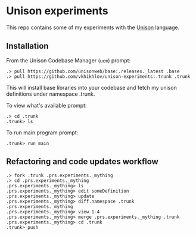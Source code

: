 # Unison experiments

This repo contains some of my experiments with the [Unison](http://unisonweb.org) language.

## Installation

From the Unison Codebase Manager (`ucm`) prompt:

```
.> pull https://github.com/unisonweb/base:.releases._latest .base
.> pull https://github.com/vkhikhlov/unison-experiments:.trunk .trunk
```

This will install base libraries into your codebase and fetch my unison definitions under namespace .trunk.

To view what's available prompt:

```
.> cd .trunk
.trunk> ls
```

To run main program prompt:

```
.trunk> run main
```

## Refactoring and code updates workflow

```
.> fork .trunk .prs.experiments._mything
.> cd .prs.experiments._mything
.prs.experiments._mything> ls
.prs.experiments._mything> edit someDefinition
.prs.experiments._mything> update
.prs.experiments._mything> diff.namespace .trunk .prs.experiments._mything
.prs.experiments._mything> view 1-4
.prs.experiments._mything> merge .prs.experiments._mything .trunk
.prs.experiments._mything> cd .trunk
.trunk> push
```
